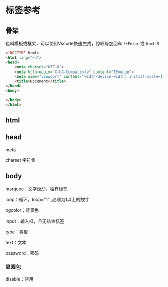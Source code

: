 # 标签参考


## 骨架

也叫模板或框架，可以使用Vscode快速生成，惊叹号加回车 `!+Enter` 或 `html:5`

```html
<!DOCTYPE html>
<html lang="en">
<head>
    <meta charset="UTF-8">
    <meta http-equiv="X-UA-Compatible" content="IE=edge">
    <meta name="viewport" content="width=device-width, initial-scale=1.0">
    <title>Document</title>
</head>
<body>
    
</body>
</html>
```

## html


## head

meta

charset 字符集

## body


marquee：文字滚动，独有标签


loop：循环，loop="1" ,必须为1以上的数字


bgcolor：背景色


Input：输入框，且无结束标签


type：类型

text：文本

password：密码



### 显眼包

disable：禁用